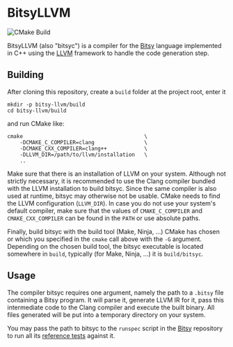 # BitsyLLVM

![CMake Build](https://github.com/SimplyDanny/bitsy-llvm/workflows/CMake%20Build/badge.svg)

BitsyLLVM (also "bitsyc") is a compiler for the
[Bitsy](https://github.com/apbendi/bitsyspec) language implemented in C++ using
the [LLVM](https://llvm.org) framework to handle the code generation step.

## Building

After cloning this repository, create a `build` folder at the project root,
enter it

    mkdir -p bitsy-llvm/build
    cd bitsy-llvm/build

and run CMake like:

    cmake                                       \
        -DCMAKE_C_COMPILER=clang                \
        -DCMAKE_CXX_COMPILER=clang++            \
        -DLLVM_DIR=/path/to/llvm/installation   \
        ..

Make sure that there is an installation of LLVM on your system. Although not
strictly necessary, it is recommended to use the Clang compiler bundled with the
LLVM installation to build bitsyc. Since the same compiler is also used at
runtime, bitsyc may otherwise not be usable. CMake needs to find the LLVM
configuration (`LLVM_DIR`). In case you do not use your system's default
compiler, make sure that the values of `CMAKE_C_COMPILER` and
`CMAKE_CXX_COMPILER` can be found in the `PATH` or use absolute paths.

Finally, build bitsyc with the build tool (Make, Ninja, ...) CMake has chosen or
which you specified in the `cmake` call above with the `-G` argument. Depending
on the chosen build tool, the bitsyc executable is located somewhere in `build`,
typically (for Make, Ninja, ...) it is `build/bitsyc`.

## Usage

The compiler bitsyc requires one argument, namely the path to a `.bitsy` file
containing a Bitsy program. It will parse it, generate LLVM IR for it, pass this
intermediate code to the Clang compiler and execute the built binary. All files
generated will be put into a temporary directory on your system.

You may pass the path to bitsyc to the `runspec` script in the
[Bitsy](https://github.com/apbendi/bitsyspec) repository to run all its
[reference tests](https://github.com/apbendi/bitsyspec#usage) against it.
